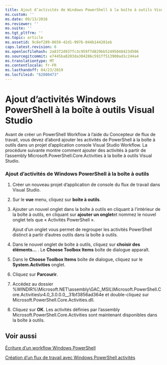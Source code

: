 ```yaml
---
title: Ajout d’activités de Windows PowerShell à la boîte à outils Visual Studio | Microsoft Docs
ms.custom: ''
ms.date: 09/13/2016
ms.reviewer: ''
ms.suite: ''
ms.tgt_pltfrm: ''
ms.topic: article
ms.assetid: 9c8ef289-0659-42d1-9976-044b144201eb
caps.latest.revision: 6
ms.openlocfilehash: 2a8372d937fc3c959f7d829bb52495048423d506
ms.sourcegitcommit: e7445ba8203da304286c591ff513900ad1c244a4
ms.translationtype: MT
ms.contentlocale: fr-FR
ms.lasthandoff: 04/23/2019
ms.locfileid: "62080473"
---
```

# <a name="adding-windows-powershell-activities-to-the-visual-studio-toolbox"></a>Ajout d’activités Windows PowerShell à la boîte à outils Visual Studio

Avant de créer un PowerShell Workflow à l’aide du Concepteur de flux de travail, vous devez d’abord ajouter les activités de PowerShell à la boîte à outils dans un projet d’application console Visual Studio Workflow. La procédure suivante montre comment ajouter des activités à partir de l’assembly Microsoft.PowerShell.Core.Activities à la boîte à outils Visual Studio.

### <a name="adding-windows-powershell-activities-to-the-toolbox"></a>Ajout d’activités de Windows PowerShell à la boîte à outils

1. Créer un nouveau projet d’application de console du flux de travail dans Visual Studio.

2. Sur le **vue** menu, cliquez sur **boîte à outils**.

3. Ajouter un nouvel onglet dans la boîte à outils en cliquant à l’intérieur de la boîte à outils, en cliquant sur **ajouter un onglet**et nommez le nouvel onglet tels que « Activités PowerShell ».

   Ajout d’un onglet vous permet de regrouper les activités PowerShell distinct à partir d’autres outils dans la boîte à outils.

4. Dans le nouvel onglet de boîte à outils, cliquez sur **choisir des éléments...** . Le **Choose Toolbox Items** boîte de dialogue apparaît.

5. Dans le **Choose Toolbox Items** boîte de dialogue, cliquez sur le **System.Activities** onglet.

6. Cliquez sur **Parcourir**.

7. Accédez au dossier %WINDIR%\Microsoft.NET\assembly\GAC_MSIL\Microsoft.PowerShell.Core.Activities\v4.0_3.0.0.0__31bf3856ad364e et double-cliquez sur Microsoft.PowerShell.Core.Activities.dll.

8. Cliquez sur **OK**. Les activités définies par l’assembly Microsoft.PowerShell.Core.Activities sont maintenant disponibles dans la boîte à outils.

## <a name="see-also"></a>Voir aussi

[Écriture d’un workflow Windows PowerShell](./writing-a-windows-powershell-workflow.md)

[Création d’un flux de travail avec Windows PowerShell activités](./creating-a-workflow-with-windows-powershell-activities.md)